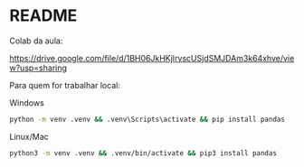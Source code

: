 # README

Colab da aula:

https://drive.google.com/file/d/1BH06JkHKjIrvscUSjdSMJDAm3k64xhve/view?usp=sharing

Para quem for trabalhar local: 

Windows
```bash
python -m venv .venv && .venv\Scripts\activate && pip install pandas
```

Linux/Mac
```bash
python3 -m venv .venv && .venv/bin/activate && pip3 install pandas
```